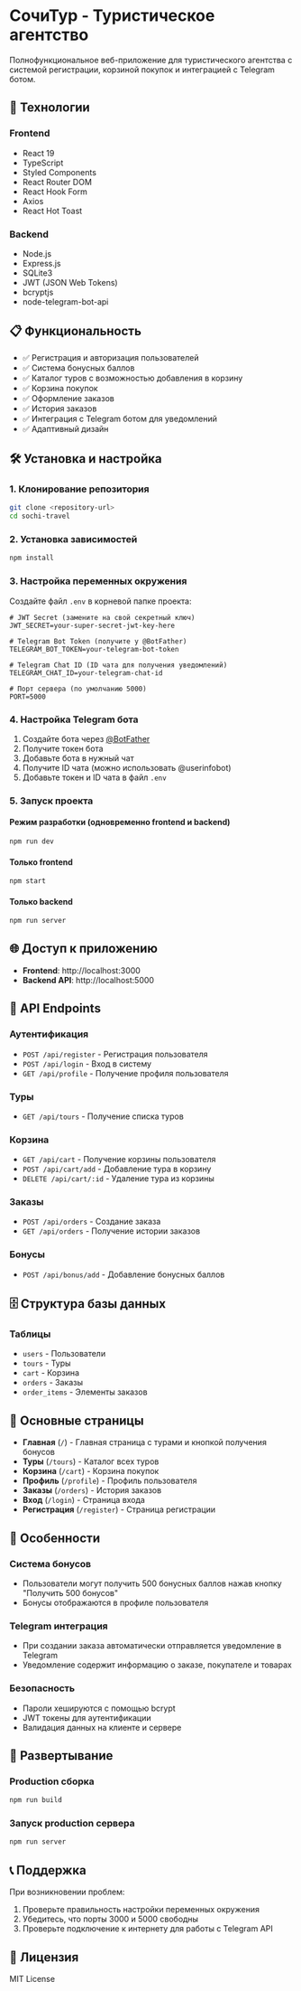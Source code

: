 # СочиТур - Туристическое агентство

Полнофункциональное веб-приложение для туристического агентства с системой регистрации, корзиной покупок и интеграцией с Telegram ботом.

## 🚀 Технологии

### Frontend
- React 19
- TypeScript
- Styled Components
- React Router DOM
- React Hook Form
- Axios
- React Hot Toast

### Backend
- Node.js
- Express.js
- SQLite3
- JWT (JSON Web Tokens)
- bcryptjs
- node-telegram-bot-api

## 📋 Функциональность

- ✅ Регистрация и авторизация пользователей
- ✅ Система бонусных баллов
- ✅ Каталог туров с возможностью добавления в корзину
- ✅ Корзина покупок
- ✅ Оформление заказов
- ✅ История заказов
- ✅ Интеграция с Telegram ботом для уведомлений
- ✅ Адаптивный дизайн

## 🛠️ Установка и настройка

### 1. Клонирование репозитория
```bash
git clone <repository-url>
cd sochi-travel
```

### 2. Установка зависимостей
```bash
npm install
```

### 3. Настройка переменных окружения

Создайте файл `.env` в корневой папке проекта:

```env
# JWT Secret (замените на свой секретный ключ)
JWT_SECRET=your-super-secret-jwt-key-here

# Telegram Bot Token (получите у @BotFather)
TELEGRAM_BOT_TOKEN=your-telegram-bot-token

# Telegram Chat ID (ID чата для получения уведомлений)
TELEGRAM_CHAT_ID=your-telegram-chat-id

# Порт сервера (по умолчанию 5000)
PORT=5000
```

### 4. Настройка Telegram бота

1. Создайте бота через [@BotFather](https://t.me/BotFather)
2. Получите токен бота
3. Добавьте бота в нужный чат
4. Получите ID чата (можно использовать @userinfobot)
5. Добавьте токен и ID чата в файл `.env`

### 5. Запуск проекта

#### Режим разработки (одновременно frontend и backend)
```bash
npm run dev
```

#### Только frontend
```bash
npm start
```

#### Только backend
```bash
npm run server
```

## 🌐 Доступ к приложению

- **Frontend**: http://localhost:3000
- **Backend API**: http://localhost:5000

## 📱 API Endpoints

### Аутентификация
- `POST /api/register` - Регистрация пользователя
- `POST /api/login` - Вход в систему
- `GET /api/profile` - Получение профиля пользователя

### Туры
- `GET /api/tours` - Получение списка туров

### Корзина
- `GET /api/cart` - Получение корзины пользователя
- `POST /api/cart/add` - Добавление тура в корзину
- `DELETE /api/cart/:id` - Удаление тура из корзины

### Заказы
- `POST /api/orders` - Создание заказа
- `GET /api/orders` - Получение истории заказов

### Бонусы
- `POST /api/bonus/add` - Добавление бонусных баллов

## 🗄️ Структура базы данных

### Таблицы
- `users` - Пользователи
- `tours` - Туры
- `cart` - Корзина
- `orders` - Заказы
- `order_items` - Элементы заказов

## 🎨 Основные страницы

- **Главная** (`/`) - Главная страница с турами и кнопкой получения бонусов
- **Туры** (`/tours`) - Каталог всех туров
- **Корзина** (`/cart`) - Корзина покупок
- **Профиль** (`/profile`) - Профиль пользователя
- **Заказы** (`/orders`) - История заказов
- **Вход** (`/login`) - Страница входа
- **Регистрация** (`/register`) - Страница регистрации

## 🔧 Особенности

### Система бонусов
- Пользователи могут получить 500 бонусных баллов нажав кнопку "Получить 500 бонусов"
- Бонусы отображаются в профиле пользователя

### Telegram интеграция
- При создании заказа автоматически отправляется уведомление в Telegram
- Уведомление содержит информацию о заказе, покупателе и товарах

### Безопасность
- Пароли хешируются с помощью bcrypt
- JWT токены для аутентификации
- Валидация данных на клиенте и сервере

## 🚀 Развертывание

### Production сборка
```bash
npm run build
```

### Запуск production сервера
```bash
npm run server
```

## 📞 Поддержка

При возникновении проблем:
1. Проверьте правильность настройки переменных окружения
2. Убедитесь, что порты 3000 и 5000 свободны
3. Проверьте подключение к интернету для работы с Telegram API

## 📄 Лицензия

MIT License
